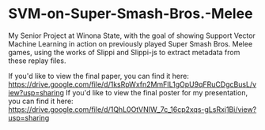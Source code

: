 # SVM-on-Super-Smash-Bros.-Melee
My Senior Project at Winona State, with the goal of showing Support Vector Machine Learning in action on previously played Super Smash Bros. Melee games, using the works of Slippi and Slippi-js to extract metadata from these replay files.

If you'd like to view the final paper, you can find it here: https://drive.google.com/file/d/1ksRpWxfn2MmFIL1gOpU9qFRuCDgcBusL/view?usp=sharing
If you'd like to view the final poster for my presentation, you can find it here: https://drive.google.com/file/d/1QhL0OtVNIW_7c_16cp2xqs-gLsRxj1Bi/view?usp=sharing
